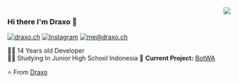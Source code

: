 <img align='right' src="https://github-readme-stats.vercel.app/api?username=DraxoGanz&show_icons=true">

### Hi there I'm Draxo :lemon:

[![draxo.ch](https://img.shields.io/static/v1?label=DraxoGanz.ch&message=%20&color=yellow&logo=&style=flat-square&logoColor=white)](https://www.Draxoys.ch/)
[![Instagram](https://img.shields.io/static/v1?label=Instagram&message=%20&color=orange&logo=Instagram&style=flat-square&logoColor=white)](https://www.instagram.com/Abiyn09/)
[![me@draxo.ch](https://img.shields.io/static/v1?label=me@DraxoGanz.ch&message=%20&color=red&logo=gmail&style=flat-square&logoColor=white)](mailto:me@draxo.ch)
  
  
👨‍💻 14 Years old Developer  
👨‍🎓 Studying In Junior High School Indonesia 
🚧 **Current Project:** [BotWA](https://github.com/DraxoGanz/bot)

⭐️ From [Draxo](https://github.com/DraxoGanz)
